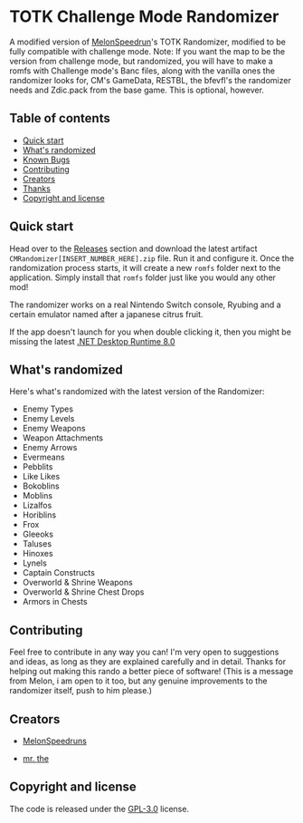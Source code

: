 # TOTK Challenge Mode Randomizer

A modified version of [MelonSpeedrun](https://github.com/MelonSpeedruns)'s TOTK Randomizer, modified to be fully compatible with challenge mode. Note: If you want the map to be the version from challenge mode, but randomized, you will have to make a romfs with Challenge mode's Banc files, along with the vanilla ones the randomizer looks for, CM's GameData, RESTBL, the bfevfl's the randomizer needs and Zdic.pack from the base game. This is optional, however.

## Table of contents

- [Quick start](#quick-start)
- [What's randomized](#whats-randomized)
- [Known Bugs](#known-bugs)
- [Contributing](#contributing)
- [Creators](#creators)
- [Thanks](#special-thanks)
- [Copyright and license](#copyright-and-license)


## Quick start

Head over to the [Releases](https://github.com/DisBot404/TotkRandomizer/releases) section and download the latest artifact `CMRandomizer[INSERT_NUMBER_HERE].zip` file. Run it and configure it. Once the randomization process starts, it will create a new `romfs` folder next to the application. Simply install that `romfs` folder just like you would any other mod!

The randomizer works on a real Nintendo Switch console, Ryubing and a certain emulator named after a japanese citrus fruit.

If the app doesn't launch for you when double clicking it, then you might be missing the latest [.NET Desktop Runtime 8.0](https://dotnet.microsoft.com/en-us/download/dotnet/thank-you/runtime-desktop-8.0.3-windows-x64-installer)

## What's randomized

Here's what's randomized with the latest version of the Randomizer:

 - Enemy Types
 - Enemy Levels
 - Enemy Weapons
 - Weapon Attachments
 - Enemy Arrows
 - Evermeans
 - Pebblits
 - Like Likes
 - Bokoblins
 - Moblins
 - Lizalfos
 - Horiblins
 - Frox
 - Gleeoks
 - Taluses
 - Hinoxes
 - Lynels
 - Captain Constructs
 - Overworld & Shrine Weapons
 - Overworld & Shrine Chest Drops
 - Armors in Chests

## Contributing

Feel free to contribute in any way you can! I'm very open to suggestions and ideas, as long as they are explained carefully and in detail. Thanks for helping out making this rando a better piece of software! (This is a message from Melon, i am open to it too, but any genuine improvements to the randomizer itself, push to him please.)

## Creators

* [MelonSpeedruns](https://github.com/MelonSpeedruns/)

* [mr. the](https://github.com/mrthethatone)

## Copyright and license

The code is released under the [GPL-3.0](https://github.com/MelonSpeedruns/TotkRandomizer/blob/main/LICENSE) license.
